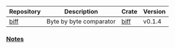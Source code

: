 | Repository                              | Description             | Crate                                  | Version |
|-----------------------------------------|-------------------------|----------------------------------------|---------|
| [biff](https://github.com/wisbery/biff) | Byte by byte comparator | [biff](https://crates.io/crates/biff)  | v0.1.4  |

### [Notes](https://wisbery.github.io/)
